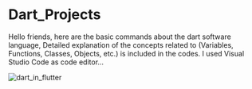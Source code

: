 # Dart_Projects
Hello friends, here are the basic commands about the dart software language,
Detailed explanation of the concepts related to (Variables, Functions, Classes, Objects, etc.) is included in the codes.
I used Visual Studio Code as code editor...


![dart_in_flutter](https://user-images.githubusercontent.com/88820048/167237787-0743539a-b913-400a-81c9-6350d747d20d.png)

